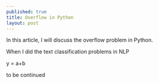 ```yaml
---
published: true
title: Overflow in Python
layout: post
---
```

In this article, I will discuss the overflow problem in Python.

When I did the text classification problems in NLP

y = a+b

to be continued
